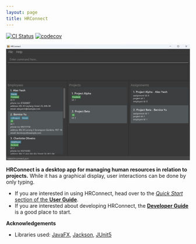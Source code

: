 ```yaml
---
layout: page
title: HRConnect
---
```


[![CI Status](https://github.com/AY2425S1-CS2103T-T15-4/tp/workflows/Java%20CI/badge.svg)](https://github.com/AY2425S1-CS2103T-T15-4/tp/actions)
[![codecov](https://codecov.io/gh/AY2425S1-CS2103T-T15-4/tp/graph/badge.svg?token=134QRO3UI3)](https://codecov.io/gh/AY2425S1-CS2103T-T15-4/tp)

![Ui](images/uiExample.png)

**HRConnect is a desktop app for managing human resources in relation to projects.** While it has a graphical display, user interactions can be done by only typing.

* If you are interested in using HRConnect, head over to the [_Quick Start_ section of the **User Guide**](UserGuide.html#quick-start).
* If you are interested about developing HRConnect, the [**Developer Guide**](DeveloperGuide.html) is a good place to start.


**Acknowledgements**

* Libraries used: [JavaFX](https://openjfx.io/), [Jackson](https://github.com/FasterXML/jackson), [JUnit5](https://github.com/junit-team/junit5)
